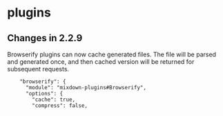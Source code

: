 plugins
=======

Changes in 2.2.9
--------------

Browserify plugins can now cache generated files.
The file will be parsed and generated once, and then cached version will be returned for subsequent requests.
  
        "browserify": {
          "module": "mixdown-plugins#Browserify",
          "options": {
            "cache": true,
            "compress": false,
